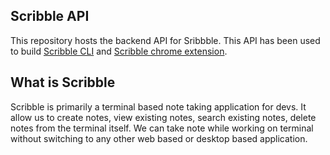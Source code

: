 ## Scribble API

This repository hosts the backend API for Sribbble. This API has been used to build [Scribble CLI](https://github.com/djmgit/scribble) and [Scribble chrome extension](https://github.com/djmgit/scribble_web_extension).

## What is Scribble

Scribble is primarily a terminal based note taking application for devs. It allow us to create notes, view existing notes,
search existing notes, delete notes from the terminal itself. We can take note while working on terminal without switching to
any other web based or desktop based application.
